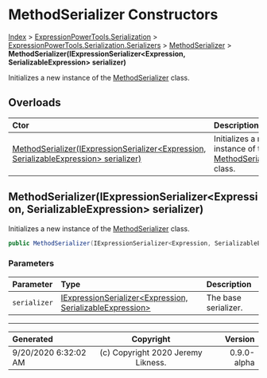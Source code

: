 ﻿# MethodSerializer Constructors

[Index](../index.md) > [ExpressionPowerTools.Serialization](ExpressionPowerTools.Serialization.a.md) > [ExpressionPowerTools.Serialization.Serializers](ExpressionPowerTools.Serialization.Serializers.n.md) > [MethodSerializer](ExpressionPowerTools.Serialization.Serializers.MethodSerializer.cs.md) > **MethodSerializer(IExpressionSerializer&lt;Expression, SerializableExpression> serializer)**

Initializes a new instance of the [MethodSerializer](ExpressionPowerTools.Serialization.Serializers.MethodSerializer.cs.md) class.

## Overloads

| Ctor | Description |
| :-- | :-- |
| [MethodSerializer(IExpressionSerializer&lt;Expression, SerializableExpression> serializer)](#methodserializeriexpressionserializerexpression-serializableexpression-serializer) | Initializes a new instance of the [MethodSerializer](ExpressionPowerTools.Serialization.Serializers.MethodSerializer.cs.md) class. |

## MethodSerializer(IExpressionSerializer&lt;Expression, SerializableExpression> serializer)

Initializes a new instance of the [MethodSerializer](ExpressionPowerTools.Serialization.Serializers.MethodSerializer.cs.md) class.

```csharp
public MethodSerializer(IExpressionSerializer<Expression, SerializableExpression> serializer)
```

### Parameters

| Parameter | Type | Description |
| :-- | :-- | :-- |
| `serializer` | [IExpressionSerializer&lt;Expression, SerializableExpression>](ExpressionPowerTools.Serialization.Signatures.IExpressionSerializer`2.i.md) | The base serializer. |



---

| Generated | Copyright | Version |
| :-- | :-: | --: |
| 9/20/2020 6:32:02 AM | (c) Copyright 2020 Jeremy Likness. | 0.9.0-alpha |
